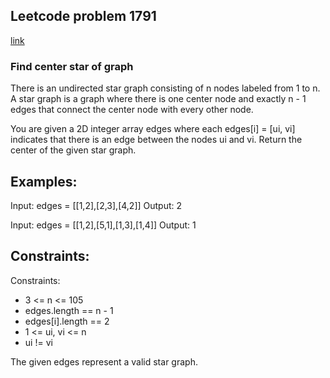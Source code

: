 ## Leetcode problem 1791

[link](https://leetcode.com/problems/find-center-of-star-graph/description/)

### Find center star of graph

There is an undirected star graph consisting of n nodes labeled from 1 to n. A star graph is a graph where there is one center node and exactly n - 1 edges that connect the center node with every other node.

You are given a 2D integer array edges where each edges[i] = [ui, vi] indicates that there is an edge between the nodes ui and vi. Return the center of the given star graph.

## Examples:

Input: edges = [[1,2],[2,3],[4,2]]
Output: 2

Input: edges = [[1,2],[5,1],[1,3],[1,4]]
Output: 1

## Constraints:

Constraints:

- 3 <= n <= 105
- edges.length == n - 1
- edges[i].length == 2
- 1 <= ui, vi <= n
- ui != vi

The given edges represent a valid star graph.
